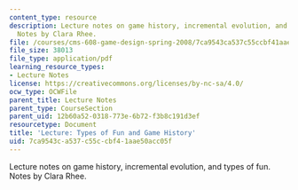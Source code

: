 ```yaml
---
content_type: resource
description: Lecture notes on game history, incremental evolution, and types of fun.
  Notes by Clara Rhee.
file: /courses/cms-608-game-design-spring-2008/7ca9543ca537c55ccbf41aae50acc05f_MITCMS_608s08_lec_notes04.pdf
file_size: 38013
file_type: application/pdf
learning_resource_types:
- Lecture Notes
license: https://creativecommons.org/licenses/by-nc-sa/4.0/
ocw_type: OCWFile
parent_title: Lecture Notes
parent_type: CourseSection
parent_uid: 12b60a52-0318-773e-6b72-f3b8c191d3ef
resourcetype: Document
title: 'Lecture: Types of Fun and Game History'
uid: 7ca9543c-a537-c55c-cbf4-1aae50acc05f
---
```

Lecture notes on game history, incremental evolution, and types of fun. Notes by Clara Rhee.